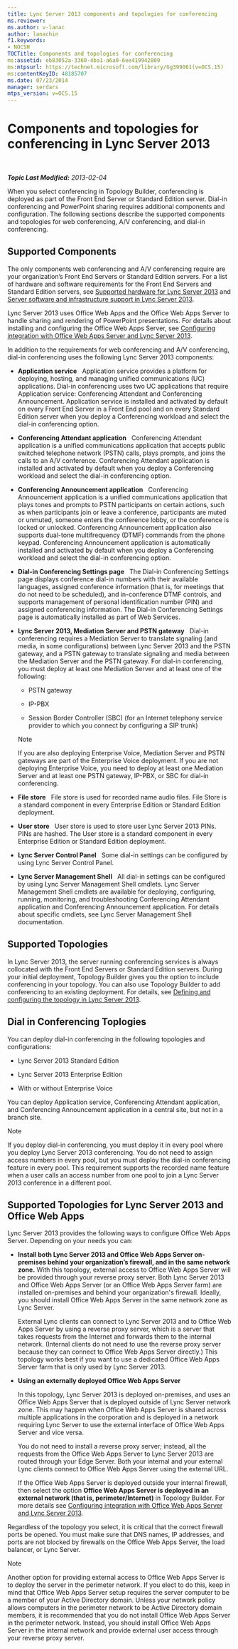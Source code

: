 ```yaml
---
title: Lync Server 2013 components and topologies for conferencing
ms.reviewer: 
ms.author: v-lanac
author: lanachin
f1.keywords:
- NOCSH
TOCTitle: Components and topologies for conferencing
ms:assetid: eb83052a-3360-4ba1-a6a0-6ee419942809
ms:mtpsurl: https://technet.microsoft.com/library/Gg399061(v=OCS.15)
ms:contentKeyID: 48185707
ms.date: 07/23/2014
manager: serdars
mtps_version: v=OCS.15
---
```


<div data-xmlns="http://www.w3.org/1999/xhtml">

<div class="topic" data-xmlns="http://www.w3.org/1999/xhtml" data-msxsl="urn:schemas-microsoft-com:xslt" data-cs="http://msdn.microsoft.com/en-us/">

<div data-asp="http://msdn2.microsoft.com/asp">

# Components and topologies for conferencing in Lync Server 2013

</div>

<div id="mainSection">

<div id="mainBody">

<span> </span>

_**Topic Last Modified:** 2013-02-04_

When you select conferencing in Topology Builder, conferencing is deployed as part of the Front End Server or Standard Edition server. Dial-in conferencing and PowerPoint sharing requires additional components and configuration. The following sections describe the supported components and topologies for web conferencing, A/V conferencing, and dial-in conferencing.

<div>

## Supported Components

The only components web conferencing and A/V conferencing require are your organization’s Front End Servers or Standard Edition servers. For a list of hardware and software requirements for the Front End Servers and Standard Edition servers, see [Supported hardware for Lync Server 2013](lync-server-2013-supported-hardware.md) and [Server software and infrastructure support in Lync Server 2013](lync-server-2013-server-software-and-infrastructure-support.md).

Lync Server 2013 uses Office Web Apps and the Office Web Apps Server to handle sharing and rendering of PowerPoint presentations. For details about installing and configuring the Office Web Apps Server, see [Configuring integration with Office Web Apps Server and Lync Server 2013](lync-server-2013-enabling-office-web-apps-server-and-lync-server-2013.md).

In addition to the requirements for web conferencing and A/V conferencing, dial-in conferencing uses the following Lync Server 2013 components:

  - **Application service**   Application service provides a platform for deploying, hosting, and managing unified communications (UC) applications. Dial-in conferencing uses two UC applications that require Application service: Conferencing Attendant and Conferencing Announcement. Application service is installed and activated by default on every Front End Server in a Front End pool and on every Standard Edition server when you deploy a Conferencing workload and select the dial-in conferencing option.

  - **Conferencing Attendant application**   Conferencing Attendant application is a unified communications application that accepts public switched telephone network (PSTN) calls, plays prompts, and joins the calls to an A/V conference. Conferencing Attendant application is installed and activated by default when you deploy a Conferencing workload and select the dial-in conferencing option.

  - **Conferencing Announcement application**   Conferencing Announcement application is a unified communications application that plays tones and prompts to PSTN participants on certain actions, such as when participants join or leave a conference, participants are muted or unmuted, someone enters the conference lobby, or the conference is locked or unlocked. Conferencing Announcement application also supports dual-tone multifrequency (DTMF) commands from the phone keypad. Conferencing Announcement application is automatically installed and activated by default when you deploy a Conferencing workload and select the dial-in conferencing option.

  - **Dial-in Conferencing Settings page**   The Dial-in Conferencing Settings page displays conference dial-in numbers with their available languages, assigned conference information (that is, for meetings that do not need to be scheduled), and in-conference DTMF controls, and supports management of personal identification number (PIN) and assigned conferencing information. The Dial-in Conferencing Settings page is automatically installed as part of Web Services.

  - **Lync Server 2013, Mediation Server and PSTN gateway**   Dial-in conferencing requires a Mediation Server to translate signaling (and media, in some configurations) between Lync Server 2013 and the PSTN gateway, and a PSTN gateway to translate signaling and media between the Mediation Server and the PSTN gateway. For dial-in conferencing, you must deploy at least one Mediation Server and at least one of the following:
    
      - PSTN gateway
    
      - IP-PBX
    
      - Session Border Controller (SBC) (for an Internet telephony service provider to which you connect by configuring a SIP trunk)
    
    <div>
    

    > [!NOTE]  
    > If you are also deploying Enterprise Voice, Mediation Server and PSTN gateways are part of the Enterprise Voice deployment. If you are not deploying Enterprise Voice, you need to deploy at least one Mediation Server and at least one PSTN gateway, IP-PBX, or SBC for dial-in conferencing.

    
    </div>

  - **File store**   File store is used for recorded name audio files. File Store is a standard component in every Enterprise Edition or Standard Edition deployment.

  - **User store**   User store is used to store user Lync Server 2013 PINs. PINs are hashed. The User store is a standard component in every Enterprise Edition or Standard Edition deployment.

  - **Lync Server Control Panel**   Some dial-in settings can be configured by using Lync Server Control Panel.

  - **Lync Server Management Shell**   All dial-in settings can be configured by using Lync Server Management Shell cmdlets. Lync Server Management Shell cmdlets are available for deploying, configuring, running, monitoring, and troubleshooting Conferencing Attendant application and Conferencing Announcement application. For details about specific cmdlets, see Lync Server Management Shell documentation.

</div>

<div>

## Supported Topologies

In Lync Server 2013, the server running conferencing services is always collocated with the Front End Servers or Standard Edition servers. During your initial deployment, Topology Builder gives you the option to include conferencing in your topology. You can also use Topology Builder to add conferencing to an existing deployment. For details, see [Defining and configuring the topology in Lync Server 2013](lync-server-2013-defining-and-configuring-the-topology.md).

<div>

## Dial in Conferencing Toplogies

You can deploy dial-in conferencing in the following topologies and configurations:

  - Lync Server 2013 Standard Edition

  - Lync Server 2013 Enterprise Edition

  - With or without Enterprise Voice

You can deploy Application service, Conferencing Attendant application, and Conferencing Announcement application in a central site, but not in a branch site.

<div>


> [!NOTE]  
> If you deploy dial-in conferencing, you must deploy it in every pool where you deploy Lync Server 2013 conferencing. You do not need to assign access numbers in every pool, but you must deploy the dial-in conferencing feature in every pool. This requirement supports the recorded name feature when a user calls an access number from one pool to join a Lync Server 2013 conference in a different pool.



</div>

</div>

<div>

## Supported Topologies for Lync Server 2013 and Office Web Apps

Lync Server 2013 provides the following ways to configure Office Web Apps Server. Depending on your needs you can:

  - **Install both Lync Server 2013 and Office Web Apps Server on-premises behind your organization’s firewall, and in the same network zone.** With this topology, external access to Office Web Apps Server will be provided through your reverse proxy server. Both Lync Server 2013 and Office Web Apps Server (or an Office Web Apps Server farm) are installed on-premises and behind your organization's firewall. Ideally, you should install Office Web Apps Server in the same network zone as Lync Server.
    
    External Lync clients can connect to Lync Server 2013 and to Office Web Apps Server by using a reverse proxy server, which is a server that takes requests from the Internet and forwards them to the internal network. (Internal clients do not need to use the reverse proxy server because they can connect to Office Web Apps Server directly.) This topology works best if you want to use a dedicated Office Web Apps Server farm that is only used by Lync Server 2013.

  - **Using an externally deployed Office Web Apps Server**
    
    In this topology, Lync Server 2013 is deployed on-premises, and uses an Office Web Apps Server that is deployed outside of Lync Server network zone. This may happen when Office Web Apps Server is shared across multiple applications in the corporation and is deployed in a network requiring Lync Server to use the external interface of Office Web Apps Server and vice versa.
    
    You do not need to install a reverse proxy server; instead, all the requests from the Office Web Apps Server to Lync Server 2013 are routed through your Edge Server. Both your internal and your external Lync clients connect to Office Web Apps Server using the external URL.
    
    If the Office Web Apps Server is deployed outside your internal firewall, then select the option **Office Web Apps Server is deployed in an external network (that is, perimeter/Internet)** in Topology Builder. For more details see [Configuring integration with Office Web Apps Server and Lync Server 2013](lync-server-2013-enabling-office-web-apps-server-and-lync-server-2013.md).

Regardless of the topology you select, it is critical that the correct firewall ports be opened. You must make sure that DNS names, IP addresses, and ports are not blocked by firewalls on the Office Web Apps Server, the load balancer, or Lync Server.

<div>


> [!NOTE]  
> Another option for providing external access to Office Web Apps Server is to deploy the server in the perimeter network. If you elect to do this, keep in mind that Office Web Apps Server setup requires the server computer to be a member of your Active Directory domain. Unless your network policy allows computers in the perimeter network to be Active Directory domain members, it is recommended that you do not install Office Web Apps Server in the perimeter network. Instead, you should install Office Web Apps Server in the internal network and provide external user access through your reverse proxy server.



</div>

</div>

</div>

</div>

<span> </span>

</div>

</div>

</div>

